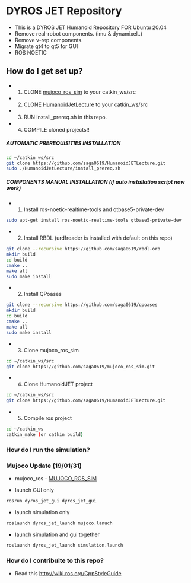 # DYROS JET Repository 

* This is a DYROS JET Humanoid Repository FOR Ubuntu 20.04
* Remove real-robot components. (imu & dynamixel..)
* Remove v-rep components.
* Migrate qt4 to qt5 for GUI
* ROS NOETIC



## How do I get set up? ##

* 1. CLONE [mujoco_ros_sim](https://github.com/saga0619/mujoco_ros_sim) to your catkin_ws/src
* 2. CLONE [HumanoidJetLecture](https://github.com/saga0619/HumanoidJetLecture) to your catkin_ws/src
* 3. RUN install_prereq.sh in this repo.
* 4. COMPILE cloned projects!!


##### AUTOMATIC PREREQUISITIES INSTALLATION 
```sh
cd ~/catkin_ws/src
git clone https://github.com/saga0619/HumanoidJETLecture.git
sudo ./HumanoidJetLecture/install_prereq.sh
```

##### COMPONENTS MANUAL INSTALLATION (if auto installation script now work)

* 1. Install ros-noetic-realtime-tools and qtbase5-private-dev
```sh
sudo apt-get install ros-noetic-realtime-tools qtbase5-private-dev
```

* 2. Install RBDL (urdfreader is installed with default on this repo)
```sh
git clone --recursive https://github.com/saga0619/rbdl-orb
mkdir build
cd build
cmake ..
make all
sudo make install
```

* 2. Install QPoases
```sh
git clone --recursive https://github.com/saga0619/qpoases
mkdir build
cd build
cmake ..
make all
sudo make install
```
 
* 3. Clone mujoco_ros_sim
```sh
cd ~/catkin_ws/src
git clone https://github.com/saga0619/mujoco_ros_sim.git
```

* 4. Clone HumanoidJET project
```sh
cd ~/catkin_ws/src
git clone https://github.com/saga0619/HumanoidJETLecture.git
```

* 5. Compile ros project
```sh
cd ~/catkin_ws
catkin_make (or catkin build)
```


### How do I run the simulation? ###
### Mujoco Update (19/01/31) ###
* mujoco_ros - [MUJOCO_ROS_SIM](https://github.com/saga0619/mujoco_ros_sim)

* launch GUI only
```sh
rosrun dyros_jet_gui dyros_jet_gui
```

* launch simulation only
```sh
roslaunch dyros_jet_launch mujoco.lanuch
```

* launch simulation and gui together
```sh
roslaunch dyros_jet_launch simulation.launch
```

### How do I contribuite to this repo? ###
* Read this http://wiki.ros.org/CppStyleGuide

